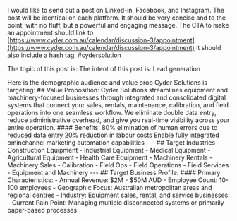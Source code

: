 
I would like to send out a post on Linked-in, Facebook, and Instagram. The post will be identical on each platform. It should be very concise and to the point, with no fluff, but a powerful and engaging message. The CTA to make an appointment should link to [https://www.cyder.com.au/calendar/discussion-3/appointment](https://www.cyder.com.au/calendar/discussion-3/appointment)
it should also include a hash tag: #cydersolution 

The topic of this post is: 
The intent of this post is: Lead generation

Here is the demographic audience and value prop Cyder Solutions is targeting: ## Value Proposition: Cyder Solutions streamlines equipment and machinery-focused businesses through integrated and consolidated digital systems that connect your sales, rentals, maintenance, calibration, and field operations into one seamless workflow. We eliminate double data entry, reduce administrative overhead, and give you real-time visibility across your entire operation. #### Benefits: 80% elimination of human errors due to reduced data entry 20% reduction in labour costs Enable fully integrated ominchannel marketing automation capabilities --- ## Target Industries - Construction Equipment - Industrial Equipment - Medical Equipment - Agricultural Equipment - Health Care Equipment - Machinery Rentals - Machinery Sales - Calibration - Field Ops - Field Operations - Field Services - Equipment and Machinery --- ## Target Business Profile: #### Primary Characteristics: - Annual Revenue: $2M - $50M AUD - Employee Count: 10-100 employees - Geographic Focus: Australian metropolitan areas and regional centres - Industry: Equipment sales, rental, and service businesses - Current Pain Point: Managing multiple disconnected systems or primarily paper-based processes